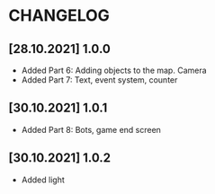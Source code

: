 # CHANGELOG

## [28.10.2021] 1.0.0

- Added Part 6: Adding objects to the map. Camera
- Added Part 7: Text, event system, counter

## [30.10.2021] 1.0.1

- Added Part 8: Bots, game end screen


## [30.10.2021] 1.0.2

- Added light
